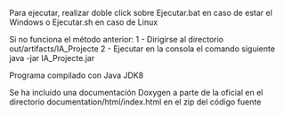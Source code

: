 Para ejecutar, realizar doble click sobre Ejecutar.bat en caso de estar el Windows o Ejecutar.sh en caso de Linux

Si no funciona el método anterior:
1 - Dirigirse al directorio out/artifacts/IA_Projecte
2 - Ejecutar en la consola el comando siguiente
    java -jar IA_Projecte.jar

Programa compilado con Java JDK8

Se ha incluido una documentación Doxygen a parte de la oficial en el directorio documentation/html/index.html en el zip del código fuente
